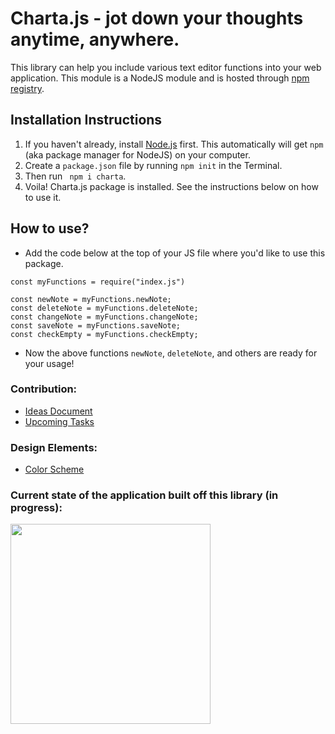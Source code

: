 # Charta.js - jot down your thoughts anytime, anywhere.

This library can help you include various text editor functions into your web application. This module is a NodeJS module and is hosted through [npm registry](https://www.npmjs.com/).

## Installation Instructions 
1) If you haven't already, install [Node.js](https://nodejs.org/en/) first. This automatically will get `npm` (aka package manager for NodeJS) on your computer. 
2) Create a `package.json` file by running `npm init` in the Terminal.  
2) Then run ` npm i charta`.
3) Voila! Charta.js package is installed. See the instructions below on how to use it. 

## How to use? 
* Add the code below at the top of your JS file where you'd like to use this package. 
```
const myFunctions = require("index.js")

const newNote = myFunctions.newNote;
const deleteNote = myFunctions.deleteNote;
const changeNote = myFunctions.changeNote;
const saveNote = myFunctions.saveNote;
const checkEmpty = myFunctions.checkEmpty;
```
* Now the above functions `newNote`, `deleteNote`, and others are ready for your usage! 


### Contribution: 

* [Ideas Document](IDEAS.md) 
* [Upcoming Tasks](TODO.md)

### Design Elements:

* [Color Scheme](https://coolors.co/ffffff-b18fcf-978897-e1bc29) 

### Current state of the application built off this library (in progress): 

<img src="media/screen4.png" width="320" >

